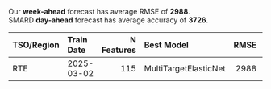 
Our __week-ahead__ forecast has average RMSE of __2988__.  
SMARD __day-ahead__ forecast has average accuracy of __3726__. 
    
| TSO/Region   | Train Date   |   N Features | Best Model            |   RMSE |   TSO RMSE |
|:-------------|:-------------|-------------:|:----------------------|-------:|-----------:|
| RTE          | 2025-03-02   |          115 | MultiTargetElasticNet |   2988 |       3726 |